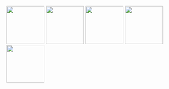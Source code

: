 <img src="https://files.catbox.moe/5t6tan.jpg" width="100" height="100"> <img src="https://files.catbox.moe/q3zjjv.jpg" width="100" height="100"> <img src="https://files.catbox.moe/dmn2lm.jpg" width="100" height="100"> <img src="https://files.catbox.moe/r6740y.jpg" width="100" height="100"> <img src="https://files.catbox.moe/62twfo.jpg" width="100" height="100"> 
